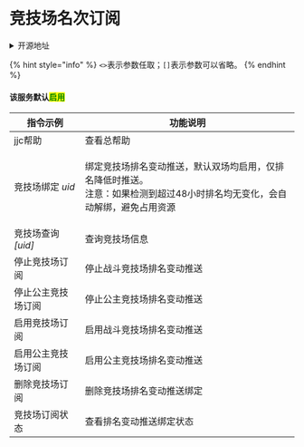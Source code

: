 # 竞技场名次订阅

<details>

<summary>开源地址</summary>

[https://github.com/cc004/pcrjjc2](https://github.com/cc004/pcrjjc2)

基于开源内容进行修改

</details>

{% hint style="info" %}
`<>`表示参数任取；`[]`表示参数可以省略。
{% endhint %}

#### 该服务默认<mark style="color:green;">启用</mark>

| 指令示例           | 功能说明                                                                      |
| -------------- | ------------------------------------------------------------------------- |
| jjc帮助          | 查看总帮助                                                                     |
| 竞技场绑定 _uid_    | <p>绑定竞技场排名变动推送，默认双场均启用，仅排名降低时推送。<br>注意：如果检测到超过48小时排名均无变化，会自动解绑，避免占用资源</p> |
| 竞技场查询 _\[uid]_ | 查询竞技场信息                                                                   |
| 停止竞技场订阅        | 停止战斗竞技场排名变动推送                                                             |
| 停止公主竞技场订阅      | 停止公主竞技场排名变动推送                                                             |
| 启用竞技场订阅        | 启用战斗竞技场排名变动推送                                                             |
| 启用公主竞技场订阅      | 启用公主竞技场排名变动推送                                                             |
| 删除竞技场订阅        | 删除竞技场排名变动推送绑定                                                             |
| 竞技场订阅状态        | 查看排名变动推送绑定状态                                                              |
